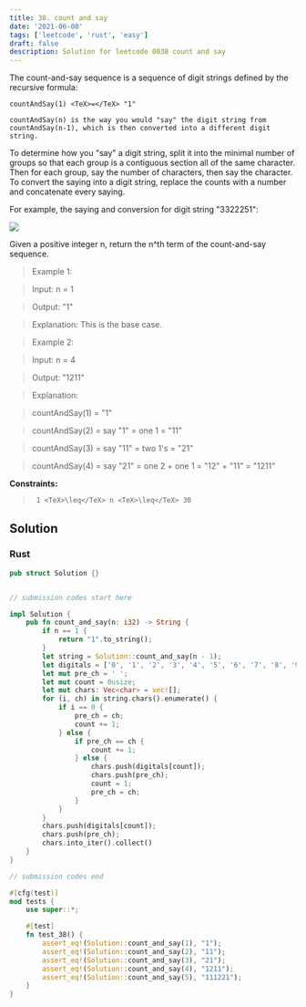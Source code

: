 ```yaml
---
title: 38. count and say
date: '2021-06-08'
tags: ['leetcode', 'rust', 'easy']
draft: false
description: Solution for leetcode 0038 count and say
---
```


 

  The count-and-say sequence is a sequence of digit strings defined by the recursive formula:

  

  	countAndSay(1) <TeX>=</TeX> "1"

  	countAndSay(n) is the way you would "say" the digit string from countAndSay(n-1), which is then converted into a different digit string.

  

  To determine how you "say" a digit string, split it into the minimal number of groups so that each group is a contiguous section all of the same character. Then for each group, say the number of characters, then say the character. To convert the saying into a digit string, replace the counts with a number and concatenate every saying.

  For example, the saying and conversion for digit string "3322251":

  ![](https://assets.leetcode.com/uploads/2020/10/23/countandsay.jpg)

  Given a positive integer n, return the n^th term of the count-and-say sequence.

   

 >   Example 1:

  

 >   Input: n <TeX>=</TeX> 1

 >   Output: "1"

 >   Explanation: This is the base case.

  

 >   Example 2:

  

 >   Input: n <TeX>=</TeX> 4

 >   Output: "1211"

 >   Explanation:

 >   countAndSay(1) <TeX>=</TeX> "1"

 >   countAndSay(2) <TeX>=</TeX> say "1" <TeX>=</TeX> one 1 <TeX>=</TeX> "11"

 >   countAndSay(3) <TeX>=</TeX> say "11" <TeX>=</TeX> two 1's <TeX>=</TeX> "21"

 >   countAndSay(4) <TeX>=</TeX> say "21" <TeX>=</TeX> one 2 + one 1 <TeX>=</TeX> "12" + "11" <TeX>=</TeX> "1211"

  

   

  **Constraints:**

  

 >   	1 <TeX>\leq</TeX> n <TeX>\leq</TeX> 30


## Solution
### Rust
```rust
pub struct Solution {}


// submission codes start here

impl Solution {
    pub fn count_and_say(n: i32) -> String {
        if n == 1 {
            return "1".to_string();
        }
        let string = Solution::count_and_say(n - 1);
        let digitals = ['0', '1', '2', '3', '4', '5', '6', '7', '8', '9'];
        let mut pre_ch = ' ';
        let mut count = 0usize;
        let mut chars: Vec<char> = vec![];
        for (i, ch) in string.chars().enumerate() {
            if i == 0 {
                pre_ch = ch;
                count += 1;
            } else {
                if pre_ch == ch {
                    count += 1;
                } else {
                    chars.push(digitals[count]);
                    chars.push(pre_ch);
                    count = 1;
                    pre_ch = ch;
                }  
            }
        }
        chars.push(digitals[count]);
        chars.push(pre_ch);
        chars.into_iter().collect()
    }
}

// submission codes end

#[cfg(test)]
mod tests {
    use super::*;

    #[test]
    fn test_38() {
        assert_eq!(Solution::count_and_say(1), "1");
        assert_eq!(Solution::count_and_say(2), "11");
        assert_eq!(Solution::count_and_say(3), "21");
        assert_eq!(Solution::count_and_say(4), "1211");
        assert_eq!(Solution::count_and_say(5), "111221");
    }
}

```

